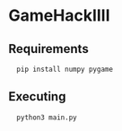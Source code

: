 # GameHackIIII

## Requirements
```
  pip install numpy pygame
```

## Executing
```
  python3 main.py
```

